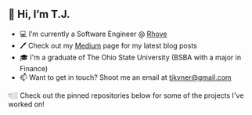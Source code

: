 ## 👋 Hi, I’m T.J.
- 💻 I’m currently a Software Engineer @ [Rhove](https://rhove.com/)
- 🖊️ Check out my [Medium](https://tjkyner.medium.com/) page for my latest blog posts
- 🎓 I'm a graduate of The Ohio State University (BSBA with a major in Finance)
- 📫 Want to get in touch? Shoot me an email at tjkyner@gmail.com

👇🏼 Check out the pinned repositories below for some of the projects I've worked on!
